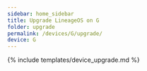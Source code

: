 ```yaml
---
sidebar: home_sidebar
title: Upgrade LineageOS on G
folder: upgrade
permalink: /devices/G/upgrade/
device: G
---
```

{% include templates/device_upgrade.md %}
